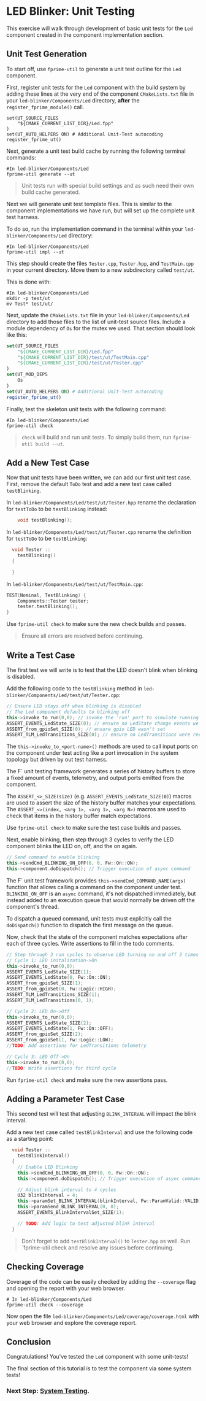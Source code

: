# LED Blinker: Unit Testing

This exercise will walk through development of basic unit tests for the `Led` component created in the component implementation section.

## Unit Test Generation

To start off, use `fprime-util` to generate a unit test outline for the `Led` component.

First, register unit tests for the `Led` component with the build system by adding these lines at the very end of the component `CMakeLists.txt` file in your `led-blinker/Components/Led` directory, **after** the `register_fprime_module()` call.

```
set(UT_SOURCE_FILES
    "${CMAKE_CURRENT_LIST_DIR}/Led.fpp"
)
set(UT_AUTO_HELPERS ON) # Additional Unit-Test autocoding
register_fprime_ut()
```

Next, generate a unit test build cache by running the following terminal commands:

```shell
#In led-blinker/Components/Led
fprime-util generate --ut
```
> Unit tests run with special build settings and as such need their own build cache generated.


Next we will generate unit test template files. This is similar to the component implementations we have run, but will set up the complete unit test harness. 

To do so, run the implementation command in the terminal within your `led-blinker/Components/Led` directory:
```shell
#In led-blinker/Components/Led
fprime-util impl --ut
```

This step should create the files `Tester.cpp`, `Tester.hpp`, and `TestMain.cpp` in your current directory. Move them to a new subdirectory called `test/ut`.

This is done with:
```shell
#In led-blinker/Components/Led
mkdir -p test/ut
mv Test* test/ut/
```

Next, update the `CMakeLists.txt` file in your `led-blinker/Components/Led` directory to add those files to the list of unit-test source files. Include a module dependency of `Os` for the mutex we used. That section should look like this:

```cmake
set(UT_SOURCE_FILES
    "${CMAKE_CURRENT_LIST_DIR}/Led.fpp"
    "${CMAKE_CURRENT_LIST_DIR}/test/ut/TestMain.cpp"
    "${CMAKE_CURRENT_LIST_DIR}/test/ut/Tester.cpp"
)
set(UT_MOD_DEPS
    Os
)
set(UT_AUTO_HELPERS ON) # Additional Unit-Test autocoding
register_fprime_ut()
```

Finally, test the skeleton unit tests with the following command:

```shell
#In led-blinker/Components/Led
fprime-util check
```
> `check` will build and run unit tests. To simply build them, run `fprime-util build --ut`.

## Add a New Test Case

Now that unit tests have been written, we can add our first unit test case. First, remove the default `ToDo` test and add a new test case called `testBlinking`. 

In `led-blinker/Components/Led/test/ut/Tester.hpp` rename the declaration for `testToDo` to be `testBlinking` instead:

```c++
    void testBlinking();
```

In `led-blinker/Components/Led/test/ut/Tester.cpp` rename the definition for `testToDo` to be `testBlinking`:

```c++
  void Tester ::
    testBlinking()
  {

  }
```

In `led-blinker/Components/Led/test/ut/TestMain.cpp`:

```c++
TEST(Nominal, TestBlinking) {
    Components::Tester tester;
    tester.testBlinking();
}
```

Use `fprime-util check` to make sure the new check builds and passes. 

> Ensure all errors are resolved before continuing.


## Write a Test Case

The first test we will write is to test that the LED doesn't blink when blinking is disabled.

Add the following code to the `testBlinking` method in `led-blinker/Components/Led/test/ut/Tester.cpp`:

```c++
// Ensure LED stays off when blinking is disabled
// The Led component defaults to blinking off
this->invoke_to_run(0,0); // invoke the 'run' port to simulate running one cycle
ASSERT_EVENTS_LedState_SIZE(0); // ensure no LedState change events we emitted
ASSERT_from_gpioSet_SIZE(0); // ensure gpio LED wasn't set
ASSERT_TLM_LedTransitions_SIZE(0); // ensure no LedTransitions were recorded
```

The `this->invoke_to_<port-name>()` methods are used to call input ports on the component under test acting like a port invocation in the system topology but driven by out test harness.

The F´ unit testing framework generates a series of history buffers to store a fixed amount of events, telemetry, and output ports emitted from the component.

The `ASSERT_<>_SIZE(size)` (e.g. `ASSERT_EVENTS_LedState_SIZE(0)`) macros are used to assert the size of the history buffer matches your expectations. The `ASSERT_<>(index, <arg 1>, <arg 1>, <arg N>)` macros are used to check that items in the history buffer match expectations.

Use `fprime-util check` to make sure the test case builds and passes.

Next, enable blinking, then step through 3 cycles to verify the LED component blinks the LED on, off, and the on again.

```c++
// Send command to enable blinking
this->sendCmd_BLINKING_ON_OFF(0, 0, Fw::On::ON);
this->component.doDispatch(); // Trigger execution of async command
```

The F´ unit test framework provides `this->sendCmd_COMMAND_NAME(args)` function that allows calling a command on the component under test. `BLINKING_ON_OFF` is an `async` command, it's not dispatched immediately, but instead added to an execution queue that would normally be driven off the component's thread. 

To dispatch a queued command, unit tests must explicitly call the `doDispatch()` function to dispatch the first message on the queue.

Now, check that the state of the component matches expectations after each of three cycles. Write assertions to fill in the todo comments.

```c++
// Step through 3 run cycles to observe LED turning on and off 3 times
// Cycle 1: LED initalization->On
this->invoke_to_run(0,0);
ASSERT_EVENTS_LedState_SIZE(1);
ASSERT_EVENTS_LedState(0, Fw::On::ON);
ASSERT_from_gpioSet_SIZE(1);
ASSERT_from_gpioSet(0, Fw::Logic::HIGH);
ASSERT_TLM_LedTransitions_SIZE(1);
ASSERT_TLM_LedTransitions(0, 1);

// Cycle 2: LED On->Off
this->invoke_to_run(0,0);
ASSERT_EVENTS_LedState_SIZE(2);
ASSERT_EVENTS_LedState(1, Fw::On::OFF);
ASSERT_from_gpioSet_SIZE(2);
ASSERT_from_gpioSet(1, Fw::Logic::LOW);
//TODO: Add assertions for LedTransitions telemetry

// Cycle 3: LED Off->On
this->invoke_to_run(0,0);
//TODO: Write assertions for third cycle
```

Run `fprime-util check` and make sure the new assertions pass.

## Adding a Parameter Test Case

This second test will test that adjusting `BLINK_INTERVAL` will impact the blink interval.

Add a new test case called `testBlinkInterval` and use the following code as a starting point:

```c++
  void Tester ::
    testBlinkInterval()
  {
    // Enable LED Blinking
    this->sendCmd_BLINKING_ON_OFF(0, 0, Fw::On::ON);
    this->component.doDispatch(); // Trigger execution of async command

    // Adjust blink interval to 4 cycles
    U32 blinkInterval = 4;
    this->paramSet_BLINK_INTERVAL(blinkInterval, Fw::ParamValid::VALID);
    this->paramSend_BLINK_INTERVAL(0, 0);
    ASSERT_EVENTS_BlinkIntervalSet_SIZE(1);

    // TODO: Add logic to test adjusted blink interval
  }
```
> Don't forget to add `testBlinkInterval()` to `Tester.hpp` as well. Run `fprime-util check and resolve any issues before continuing.

## Checking Coverage

Coverage of the code can be easily checked by adding the `--coverage` flag and opening the report with your web browser.

```shell
# In led-blinker/Components/Led
fprime-util check --coverage
```

Now open the file `led-blinker/Components/Led/coverage/coverage.html` with your web browser and explore the coverage report.

## Conclusion

Congratulations!  You've tested the `Led` component with some unit-tests!

The final section of this tutorial is to test the component via some system tests!

### Next Step: [System Testing](./system-testing.md).
